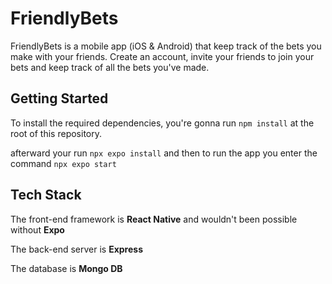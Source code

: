 # FriendlyBets

FriendlyBets is a mobile app (iOS & Android) that keep track of the bets you make with your friends. Create an account, invite your friends to join your bets and keep track of all the bets you've made.

## Getting Started

To install the required dependencies, you're gonna run `npm install` at the root of this repository.

afterward your run `npx expo install` and then to run the app you enter the command `npx expo start`

## Tech Stack

The front-end framework is **React Native** and wouldn't been possible without **Expo**

The back-end server is **Express**

The database is **Mongo DB**
